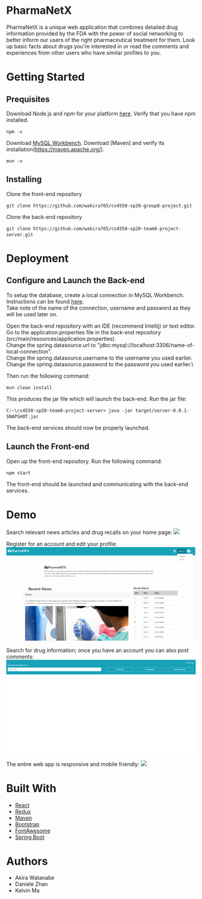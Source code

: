 # PharmaNetX
PharmaNetX is a unique web application that combines detailed drug information provided by the FDA with the power of social networking to better inform our users of the right pharmaceutical treatment for them. Look up basic facts about drugs you're interested in or read the comments and experiences from other users who have similar profiles to you.

# Getting Started

## Prequisites
Download Node.js and npm for your platform [here](https://nodejs.org/en/download/).
Verify that you have npm installed. 
```
npm -v
```
Download [MySQL Workbench](https://dev.mysql.com/downloads/workbench/).
Download [Maven] and verify its installation(https://maven.apache.org/).
```
mvn -v
```

## Installing
Clone the front-end repository
```
git clone https://github.com/wakira765/cs4550-sp20-group8-project.git
```
Clone the back-end repository
``` 
git clone https://github.com/wakira765/cs4550-sp20-team8-project-server.git
```

# Deployment

## Configure and Launch the Back-end
To setup the database, create a local connection in MySQL Workbench. Instructions can be found [here](https://dev.mysql.com/doc/workbench/en/wb-mysql-connections-new.html).\
Take note of the name of the connection, username and password as they will be used later on. 

Open the back-end repository with an IDE (recommend Intellij) or text editor.\
Go to the application.properties file in the back-end repository (src/main/resources/application.properties).\
Change the spring.datasource.url to "jdbc:mysql://localhost:3306/name-of-local-connection".\
Change the spring.datasource.username to the username you used earlier.\
Change the spring.datasource.password to the password you used earlier.\

Then run the following command:
```
mvn clean install
```
This produces the jar file which will launch the back-end.
Run the jar file:
```
C:~\cs4550-sp20-team8-project-server> java -jar target/server-0.0.1-SNAPSHOT.jar
```
The back-end services should now be properly launched.

## Launch the Front-end
Open up the front-end repository.
Run the following command:
```
npm start
```
The front-end should be launched and communicating with the back-end services.

# Demo
Search relevant news articles and drug recalls on your home page:
![](homescreen.gif)

Register for an account and edit your profile:
![](register_profile_edit.gif)

Search for drug information; once you have an account you can also post comments:
![](search_comment.gif)

The entire web app is responsive and mobile friendly:
![](responsive.gif)

  


# Built With
- [React](https://github.com/facebook/react)
- [Redux](https://github.com/reduxjs/redux)
- [Maven](https://maven.apache.org/)
- [Bootstrap](https://getbootstrap.com/)
- [FontAwesome](https://fontawesome.com/)
- [Spring Boot](https://spring.io/projects/spring-boot)

# Authors
 - Akira Watanabe
 - Daniele Zhan
 - Kelvin Ma

